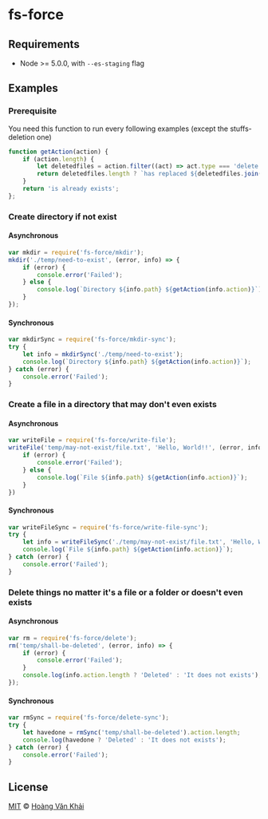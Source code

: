 
# fs-force

## Requirements

 * Node >= 5.0.0, with `--es-staging` flag

## Examples

### Prerequisite

You need this function to run every following examples (except the stuffs-deletion one)

```javascript
function getAction(action) {
    if (action.length) {
        let deletedfiles = action.filter((act) => act.type === 'delete');
        return deletedfiles.length ? `has replaced ${deletedfiles.join(', ')}` : 'has come to exists';
    }
    return 'is already exists';
};
```

### Create directory if not exist

#### Asynchronous

```javascript
var mkdir = require('fs-force/mkdir');
mkdir('./temp/need-to-exist', (error, info) => {
    if (error) {
        console.error('Failed');
    } else {
        console.log(`Directory ${info.path} ${getAction(info.action)}`);
    }
});
```

#### Synchronous

```javascript
var mkdirSync = require('fs-force/mkdir-sync');
try {
    let info = mkdirSync('./temp/need-to-exist');
    console.log(`Directory ${info.path} ${getAction(info.action)}`);
} catch (error) {
    console.error('Failed');
}
```

### Create a file in a directory that may don't even exists

#### Asynchronous

```javascript
var writeFile = require('fs-force/write-file');
writeFile('temp/may-not-exist/file.txt', 'Hello, World!!', (error, info) => {
    if (error) {
        console.error('Failed');
    } else {
        console.log(`File ${info.path} ${getAction(info.action)}`);
    }
})
```

#### Synchronous

```javascript
var writeFileSync = require('fs-force/write-file-sync');
try {
    let info = writeFileSync('./temp/may-not-exist/file.txt', 'Hello, World!!');
    console.log(`File ${info.path} ${getAction(info.action)}`);
} catch (error) {
    console.error('Failed');
}
```

### Delete things no matter it's a file or a folder or doesn't even exists

#### Asynchronous

```javascript
var rm = require('fs-force/delete');
rm('temp/shall-be-deleted', (error, info) => {
	if (error) {
		console.error('Failed');
	}
	console.log(info.action.length ? 'Deleted' : 'It does not exists');
});
```

#### Synchronous

```javascript
var rmSync = require('fs-force/delete-sync');
try {
	let havedone = rmSync('temp/shall-be-deleted').action.length;
	console.log(havedone ? 'Deleted' : 'It does not exists');
} catch (error) {
	console.error('Failed');
}
```

## License

[MIT](https://github.com/ksxnodemodules/fs-force/blob/master/LICENSE.md) © [Hoàng Văn Khải](https://github.com/KSXGitHub)
